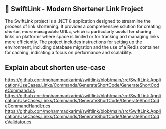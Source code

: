 ﻿## 📐 SwiftLink - Modern Shortener Link Project

The SwiftLink project is a .NET 8 application designed to streamline the process of link shortening. It provides a comprehensive solution for creating shorter, more manageable URLs, which is particularly useful for sharing links on platforms where space is limited or for tracking and managing links more efficiently. The project includes instructions for setting up the environment, including database migration and the use of a Redis container for caching, indicating a focus on performance and scalability.

## Explain about shorten use-case

https://github.com/mohammadkarimi/swiftlink/blob/main/src/SwiftLink.Application/UseCases/Links/Commands/GenerateShortCode/GenerateShortCodeCommand.cs
https://github.com/mohammadkarimi/swiftlink/blob/main/src/SwiftLink.Application/UseCases/Links/Commands/GenerateShortCode/GenerateShortCodeCommandHandler.cs
https://github.com/mohammadkarimi/swiftlink/blob/main/src/SwiftLink.Application/UseCases/Links/Commands/GenerateShortCode/GenerateShortCodeValidator.cs

